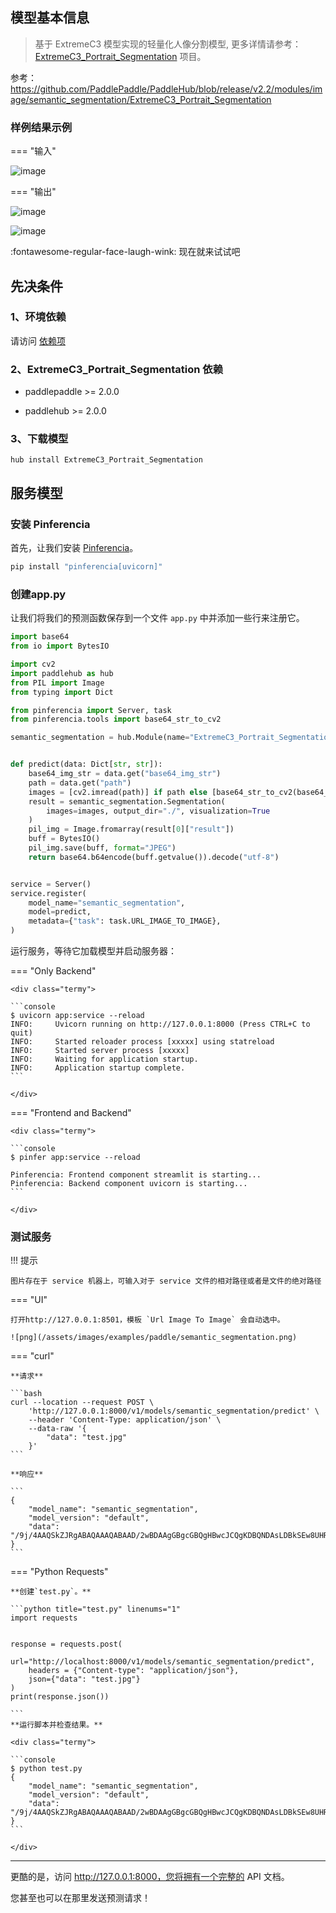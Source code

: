 
## 模型基本信息

> 基于 ExtremeC3 模型实现的轻量化人像分割模型, 更多详情请参考： [ExtremeC3_Portrait_Segmentation](https://github.com/clovaai/ext_portrait_segmentation) 项目。

参考：https://github.com/PaddlePaddle/PaddleHub/blob/release/v2.2/modules/image/semantic_segmentation/ExtremeC3_Portrait_Segmentation

### 样例结果示例

=== "输入"

![image](/assets/images/examples/paddle/seg.jpg)

=== "输出"

![image](/assets/images/examples/paddle/seg_0.png)

![image](/assets/images/examples/paddle/seg_mask_0.png)

:fontawesome-regular-face-laugh-wink: 现在就来试试吧

## 先决条件

### 1、环境依赖  

请访问 [依赖项](/ml/paddlepaddle/dependencies/)

### 2、ExtremeC3_Portrait_Segmentation 依赖  

  - paddlepaddle >= 2.0.0  

  - paddlehub >= 2.0.0

### 3、下载模型

```
hub install ExtremeC3_Portrait_Segmentation
```

## 服务模型

### 安装 Pinferencia

首先，让我们安装 [Pinferencia](https://github.com/underneathall/pinferencia)。

```bash
pip install "pinferencia[uvicorn]"
```

### 创建app.py

让我们将我们的预测函数保存到一个文件 `app.py` 中并添加一些行来注册它。

```python title="app.py" linenums="1"
import base64
from io import BytesIO

import cv2
import paddlehub as hub
from PIL import Image
from typing import Dict

from pinferencia import Server, task
from pinferencia.tools import base64_str_to_cv2

semantic_segmentation = hub.Module(name="ExtremeC3_Portrait_Segmentation")


def predict(data: Dict[str, str]):
    base64_img_str = data.get("base64_img_str")
    path = data.get("path")
    images = [cv2.imread(path)] if path else [base64_str_to_cv2(base64_img_str)]
    result = semantic_segmentation.Segmentation(
        images=images, output_dir="./", visualization=True
    )
    pil_img = Image.fromarray(result[0]["result"])
    buff = BytesIO()
    pil_img.save(buff, format="JPEG")
    return base64.b64encode(buff.getvalue()).decode("utf-8")


service = Server()
service.register(
    model_name="semantic_segmentation",
    model=predict,
    metadata={"task": task.URL_IMAGE_TO_IMAGE},
)

```

运行服务，等待它加载模型并启动服务器：

=== "Only Backend"

    <div class="termy">

    ```console
    $ uvicorn app:service --reload
    INFO:     Uvicorn running on http://127.0.0.1:8000 (Press CTRL+C to quit)
    INFO:     Started reloader process [xxxxx] using statreload
    INFO:     Started server process [xxxxx]
    INFO:     Waiting for application startup.
    INFO:     Application startup complete.
    ```

    </div>

=== "Frontend and Backend"

    <div class="termy">

    ```console
    $ pinfer app:service --reload

    Pinferencia: Frontend component streamlit is starting...
    Pinferencia: Backend component uvicorn is starting...
    ```

    </div>

### 测试服务

!!! 提示

    图片存在于 service 机器上，可输入对于 service 文件的相对路径或者是文件的绝对路径

=== "UI"

    打开http://127.0.0.1:8501，模板 `Url Image To Image` 会自动选中。

    ![png](/assets/images/examples/paddle/semantic_segmentation.png)

=== "curl"

    **请求**

    ```bash
    curl --location --request POST \
        'http://127.0.0.1:8000/v1/models/semantic_segmentation/predict' \
        --header 'Content-Type: application/json' \
        --data-raw '{
            "data": "test.jpg"
        }'
    ```

    **响应**

    ```
    {
        "model_name": "semantic_segmentation",
        "model_version": "default",
        "data": "/9j/4AAQSkZJRgABAQAAAQABAAD/2wBDAAgGBgcGBQgHBwcJCQgKDBQNDAsLDBkSEw8UHRo..."
    }
    ```

=== "Python Requests"

    **创建`test.py`。**

    ```python title="test.py" linenums="1"
    import requests


    response = requests.post(
        url="http://localhost:8000/v1/models/semantic_segmentation/predict",
        headers = {"Content-type": "application/json"},
        json={"data": "test.jpg"}
    )
    print(response.json())

    ```
    **运行脚本并检查结果。**

    <div class="termy">

    ```console
    $ python test.py
    {
        "model_name": "semantic_segmentation",
        "model_version": "default",
        "data": "/9j/4AAQSkZJRgABAQAAAQABAAD/2wBDAAgGBgcGBQgHBwcJCQgKDBQNDAsLDBkSEw8UHRo..."
    }
    ```

    </div>

---

更酷的是，访问 http://127.0.0.1:8000，您将拥有一个完整的 API 文档。

您甚至也可以在那里发送预测请求！

